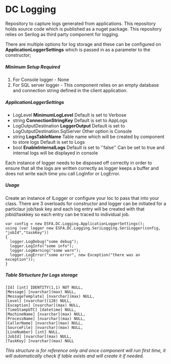 # DC Logging

Repository to capture logs generated from applications. This repository holds source code which is published as a nuget package. This repository relies on Serilog as third party component for logging.

There are multiple options for log storage and these can be configured on **ApplicationLoggerSettings** which is passed in as a parameter to the constructor;

##### Minimum Setup Required
1. For Console logger - None
2. For SQL server logger - This component relies on an empty database and connection string defined in the client application.

##### ApplicationLoggerSettings

	
  * LogLevel **MinimumLogLevel** Default is set to Verbose
  * string **ConnectionStringKey** Default is set to AppLogs
  * LogOutputDestination **LoggerOutput**  Default is set to LogOutputDestination.SqlServer  Other option is Console
  * string **LogsTableName**  Table name which will be created by component to store logs   Default is set to  Logs
  * bool **EnableInternalLogs**  Default is set to ''false'' Can be set to true and internal logs will be displayed in console
	 
	

Each instance of logger needs to be disposed off correctly in order to ensure that all the logs are written correctly as logger keeps a buffer and does not write each time you call LogInfor or LogError.

##### Usage
Create an instance of ILogger or configure your Ioc to pass that into your class. There are 3 overloads for constructor and logger can be initiated for a particlaur job/task key and each log entry will be created with that jobid/taskkey so each entry can be traced to individual job.
```
var config = new ESFA.DC.Logging.ApplicationLoggerSettings();
using (var logger new ESFA.DC.Logging.SeriLogging.SeriLogger(config, "jobId","taskKey"))
{
  logger.LogDebug("some debug");
  logger.LogInfo("some info");
  logger.LogWarning("some warn");
  logger.LogError("some error", new Exception("there was an exception"));
}
```

##### Table Strtucture for Logs storage
```
[Id] [int] IDENTITY(1,1) NOT NULL,
[Message] [nvarchar](max) NULL,
[MessageTemplate] [nvarchar](max) NULL,
[Level] [nvarchar](128) NULL,
[Exception] [nvarchar](max) NULL,
[TimeStampUTC] [datetime] NULL,
[MachineName] [nvarchar](max) NULL,
[ProcessName] [nvarchar](max) NULL,
[CallerName] [nvarchar](max) NULL,
[SourceFile] [nvarchar](max) NULL,
[LineNumber] [int] NULL,
[JobId] [nvarchar](max) NULL,
[TaskKey] [nvarchar](max) NULL
```
_This structure is for reference only and once component will run first time, it will automatically check if table exists and will create it if needed._
